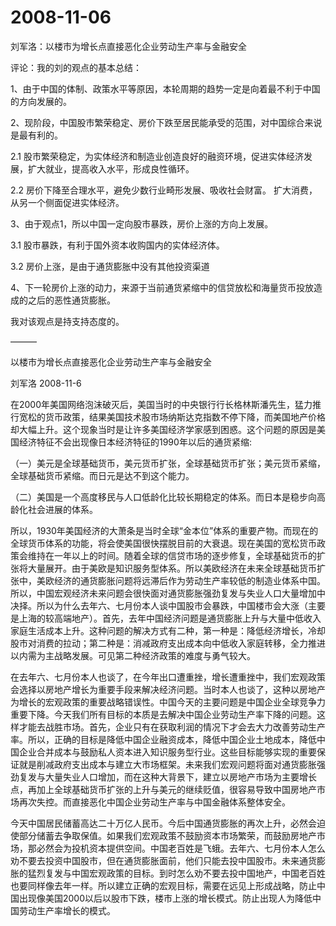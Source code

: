 # 2008-11-06

刘军洛：以楼市为增长点直接恶化企业劳动生产率与金融安全

评论：我的刘的观点的基本总结：

1、由于中国的体制、政策水平等原因，本轮周期的趋势一定是向着最不利于中国的方向发展的。

2、现阶段，中国股市繁荣稳定、房价下跌至居民能承受的范围，对中国综合来说是最有利的。

2.1 股市繁荣稳定，为实体经济和制造业创造良好的融资环境，促进实体经济发展，扩大就业，提高收入水平，形成良性循环。

2.2 房价下降至合理水平，避免少数行业畸形发展、吸收社会财富。 扩大消费，从另一个侧面促进实体经济。

3、由于观点1，所以中国一定向股市暴跌，房价上涨的方向上发展。

3.1 股市暴跌，有利于国外资本收购国内的实体经济体。

3.2 房价上涨，是由于通货膨胀中没有其他投资渠道

4、下一轮房价上涨的动力，来源于当前通货紧缩中的信贷放松和海量货币投放造成的之后的恶性通货膨胀。

我对该观点是持支持态度的。

———

以楼市为增长点直接恶化企业劳动生产率与金融安全 

刘军洛 2008-11-6

在2000年美国网络泡沫破灭后，美国当时的中央银行行长格林斯潘先生，猛力推行宽松的货币政策，结果美国技术股市场纳斯达克指数不停下降，而美国地产价格却大幅上升。这个现象当时是让许多美国经济学家感到困惑。这个问题的原因是美国经济特征不会出现像日本经济特征的1990年以后的通货紧缩:

（一）美元是全球基础货币，美元货币扩张，全球基础货币扩张；美元货币紧缩，全球基础货币紧缩。而日元是达不到这个能力。

（二）美国是一个高度移民与人口低龄化比较长期稳定的体系。而日本是稳步向高龄化社会进展的体系。

所以，1930年美国经济的大萧条是当时全球“金本位”体系的重要产物。而现在的全球货币体系的功能，将会使美国很快摆脱目前的大衰退。现在美国的宽松货币政策会维持在一年以上的时间。随着全球的信贷市场的逐步修复，全球基础货币的扩张将大量展开。由于美欧是知识服务型体系。所以美欧经济在未来全球基础货币扩张中，美欧经济的通货膨胀问题将远滞后作为劳动生产率较低的制造业体系中国。所以，中国宏观经济未来问题会很快面对通货膨胀强劲复发与失业人口大量增加中决择。所以为什么去年六、七月份本人谈中国股市会暴跌，中国楼市会大涨（主要是上海的较高端地产）。首先，去年中国经济问题是通货膨胀上升与大量中低收入家庭生活成本上升。这种问题的解决方式有二种，第一种是：降低经济增长，冷却股市对消费的拉动；第二种是：消减政府支出成本向中低收入家庭转移，全力推进以内需为主战略发展。可见第二种经济政策的难度与勇气较大。

在去年六、七月份本人也谈了，在今年出口遭重挫，增长遭重挫中，我们宏观政策会选择以房地产增长为重要手段来解决经济问题。当时本人也谈了，这种以房地产为增长的宏观政策的重要战略错误性。中国今天的主要问题是中国企业全球竞争力重要下降。今天我们所有目标的本质是去解决中国企业劳动生产率下降的问题。这样才能去战胜市场。首先，企业只有在获取利润的情况下才会去大力改善劳动生产率。所以，正确的目标是降低中国企业融资成本，降低中国企业土地成本，降低中国企业合并成本与鼓励私人资本进入知识服务型行业。这些目标能够实现的重要保证就是削减政府支出成本与建立大市场框架。未来我们宏观问题将面对通货膨胀强劲复发与大量失业人口增加，而在这种大背景下，建立以房地产市场为主要增长点，再加上全球基础货币扩张的上升与美元的继续贬值，很容易导致中国房地产市场再次失控。而直接恶化中国企业劳动生产率与中国金融体系整体安全。

今天中国居民储蓄高达二十万亿人民币。今后中国通货膨胀的再次上升，必然会迫使部分储蓄去争取保值。如果我们宏观政策不鼓励资本市场繁荣，而鼓励房地产市场，那必然会为投机资本提供空间。中国老百姓是飞蛾。去年六、七月份本人怎么劝不要去投资中国股市，但在通货膨胀面前，他们只能去投中国股市。未来通货膨胀的猛烈复发与中国宏观政策的目标。到时怎么劝不要去投中国地产，中国老百姓也要同样像去年一样。所以建立正确的宏观目标，需要在远见上形成战略，防止中国出现像美国2000以后以股市下跌，楼市上涨的增长模式。防止出现人为降低中国劳动生产率增长的模式。
